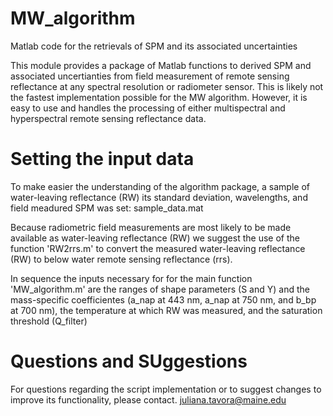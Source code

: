 # MW_algorithm
Matlab code for the retrievals of SPM and its associated uncertainties

This module provides a package of Matlab functions to derived SPM and associated uncertianties from field measurement of remote sensing reflectance at any spectral resolution or radiometer sensor. This is likely not the fastest implementation possible for the MW algorithm. However, it is easy to use and handles the processing of either multispectral and hyperspectral remote sensing reflectance data. 


# Setting the input data 

To make easier the understanding of the algorithm package, a sample of water-leaving reflectance (RW) its standard deviation, wavelengths, and  field meadured SPM was set: sample_data.mat 


Because radiometric field measurements are most likely to be made available as water-leaving reflectance (RW) we suggest the use of the function 'RW2rrs.m' to convert the measured water-leaving reflectance (RW) to below water remote sensing reflectance (rrs). 

In sequence the inputs necessary for for the main function 'MW_algorithm.m' are the ranges of shape parameters (S and Y) and the mass-specific coefficientes (a_nap at 443 nm, a_nap at 750 nm, and b_bp at 700 nm), the temperature at which RW was measured, and the saturation threshold (Q_filter)

# Questions and SUggestions

For questions regarding the script implementation or to suggest changes to improve its functionality, please contact. juliana.tavora@maine.edu
